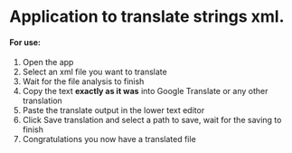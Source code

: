 # Application to translate **strings** xml.

#### For use:
1. Open the app
2. Select an xml file you want to translate
3. Wait for the file analysis to finish
4. Copy the text **exactly as it was** into Google Translate or any other translation
5. Paste the translate output in the lower text editor
5. Click Save translation and select a path to save, wait for the saving to finish
7. Congratulations you now have a translated file
